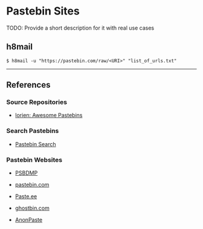 # Pastebin Sites

TODO: Provide a short description for it with real use cases

## h8mail

```
$ h8mail -u "https://pastebin.com/raw/<URI>" "list_of_urls.txt"
```

---
## References

### Source Repositories

- [lorien: Awesome Pastebins](https://github.com/lorien/awesome-pastebins)

### Search Pastebins

- [Pastebin Search](https://pastebin-search.com)

### Pastebin Websites

- [PSBDMP](https://psbdmp.ws/)

- [pastebin.com](https://pastebin.com)

- [Paste.ee](https://pastee.dev/)

- [ghostbin.com](https://ghostbin.com)

- [AnonPaste](https://anonpaste.org/)